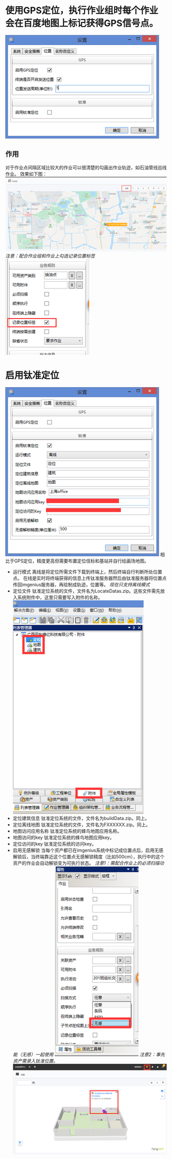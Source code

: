 # 使用GPS定位，执行作业组时每个作业会在**百度地图**上标记获得GPS信号点。

![](./images/GPS设置.png)
## 作用
对于作业点间隔区域比较大的作业可以很清楚的勾画出作业轨迹，如石油管线巡线作业。
效果如下图：
![](./images/GPS效果.png)
*注意：配合作业组和作业上勾选记录位置标签*
![](./images/勾选位置标签.png)
# 启用钛准定位 
![](./images/钛准设置.png)
相比于GPS定位，精度更高但需要布置定位信标和基站并自行绘画场地图。
* 运行模式
离线是将定位所需文件下载到终端上，然后终端自行判断所处位置点。
在线是实时将终端获得的信息上传钛准服务器然后由钛准服务器将位置点传回imgenius服务器，再绘制成轨迹，位置等。
*现在只支持离线模式*
* 定位文件
钛准定位系统的文件，文件名为LocateDatas.zip。这些文件需先放入系统附件中，这里只需要写入附件的名称。
![](./images/钛准附件.png)
* 定位建筑信息 
钛准定位系统的文件，文件名为buildData.zip。同上。
* 定位离线地图
钛准定位系统的文件，文件名为FXXXXXX.zip。同上。
* 地图访问应用名称
钛准定位系统的蜂鸟地图应用名称。
* 地图访问的key
钛准定位系统的蜂鸟地图应用key。
* 定位访问的key
钛准定位系统的访问key。
* 启用无感解锁
当每个资产都已在imgenius系统中标记成位置点后，启用无感解锁后，当终端靠近这个位置点无感解锁精度（比如500cm），执行中的这个资产的作业会自动解锁变为可执行状态。
*注意1：需配合作业上的必须扫描功能（无感）一起使用*
![](./images/钛准解锁.png)
*注意2：事先资产需录入钛准位置。*
![](./images/钛准资产位置.png)
